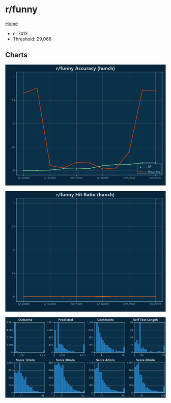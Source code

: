# r/funny

[Home](../index.md)

* n: 7413
* Threshold: 29,066

## Charts

![r/funny R² (hunch)](../images/hunch_funny_Accuracy.png "r/funny R² (hunch)")

![r/funny Hit Ratio (hunch)](../images/hunch_funny_HitRatio.png "r/funny Hit Ratio (hunch)")

![r/funny Distributions (hunch)](../images/hunch_funny_Distributions.png "r/funny Distributions (hunch)")


